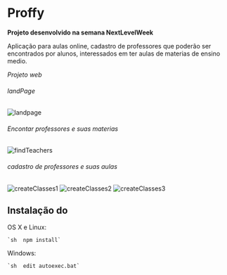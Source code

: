 # Proffy

**Projeto desenvolvido na semana NextLevelWeek**

Aplicação para aulas online, cadastro de professores que poderão ser encontrados por alunos,
interessados em ter aulas de materias de  ensino medio.


*Projeto web*

###### landPage
![landpage](https://user-images.githubusercontent.com/49403676/89476577-6f759d80-d761-11ea-88a9-2e2c3e4faeae.PNG)

###### Encontar professores e suas materias
![findTeachers](https://user-images.githubusercontent.com/49403676/89477765-78b43980-d764-11ea-8def-857f97bbf103.PNG)

###### cadastro de professores e suas aulas
![createClasses1](https://user-images.githubusercontent.com/49403676/89477763-78b43980-d764-11ea-8150-dfb97251fdd5.PNG)
![createClasses2](https://user-images.githubusercontent.com/49403676/89477759-77830c80-d764-11ea-847b-b4a228a737ed.PNG)
![createClasses3](https://user-images.githubusercontent.com/49403676/89477760-781ba300-d764-11ea-893f-92d0171064a1.PNG)

## Instalação do 

OS X e Linux: 

`` `sh 
npm install` 
`` 

Windows: 

`` `sh 
edit autoexec.bat` 
`` 
